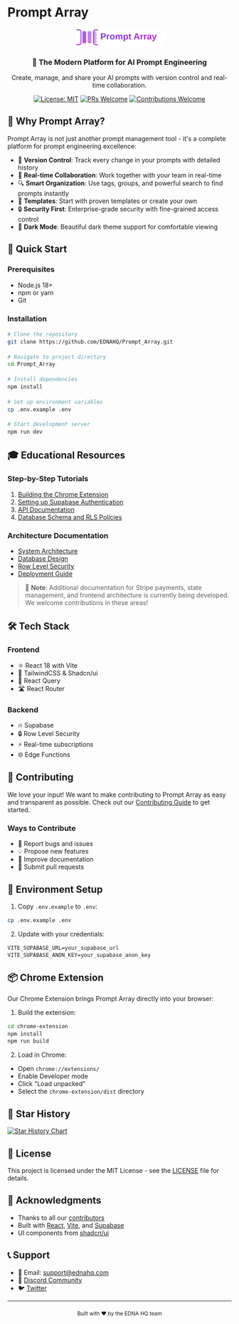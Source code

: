 # Prompt Array

<div align="center">
  <img src="public/logo.svg" alt="Prompt Array Logo" width="200"/>
  <h3>🚀 The Modern Platform for AI Prompt Engineering</h3>
  <p>Create, manage, and share your AI prompts with version control and real-time collaboration.</p>

  [![License: MIT](https://img.shields.io/badge/License-MIT-yellow.svg)](https://opensource.org/licenses/MIT)
  [![PRs Welcome](https://img.shields.io/badge/PRs-welcome-brightgreen.svg)](http://makeapullrequest.com)
  [![Contributions Welcome](https://img.shields.io/badge/contributions-welcome-brightgreen.svg?style=flat)](https://github.com/EDNAHQ/Prompt_Array/issues)
  
</div>

## 🌟 Why Prompt Array?

Prompt Array is not just another prompt management tool - it's a complete platform for prompt engineering excellence:

- 📝 **Version Control**: Track every change in your prompts with detailed history
- 🤝 **Real-time Collaboration**: Work together with your team in real-time
- 🔍 **Smart Organization**: Use tags, groups, and powerful search to find prompts instantly
- 🎯 **Templates**: Start with proven templates or create your own
- 🔒 **Security First**: Enterprise-grade security with fine-grained access control
- 🌙 **Dark Mode**: Beautiful dark theme support for comfortable viewing

## 🚀 Quick Start

### Prerequisites
- Node.js 18+
- npm or yarn
- Git

### Installation

```bash
# Clone the repository
git clone https://github.com/EDNAHQ/Prompt_Array.git

# Navigate to project directory
cd Prompt_Array

# Install dependencies
npm install

# Set up environment variables
cp .env.example .env

# Start development server
npm run dev
```

## 🎓 Educational Resources

### Step-by-Step Tutorials
1. [Building the Chrome Extension](docs/tutorials/chrome-extension.md)
2. [Setting up Supabase Authentication](docs/tutorials/auth-setup.md)
3. [API Documentation](docs/backend/API.md)
4. [Database Schema and RLS Policies](docs/backend/DATABASE.md)

### Architecture Documentation
- [System Architecture](docs/backend/ARCHITECTURE.md)
- [Database Design](docs/backend/DATABASE.md)
- [Row Level Security](docs/backend/RLS_POLICIES.md)
- [Deployment Guide](docs/backend/DEPLOYMENT.md)

> 📝 **Note**: Additional documentation for Stripe payments, state management, and frontend architecture is currently being developed. We welcome contributions in these areas!

## 🛠️ Tech Stack

### Frontend
- ⚛️ React 18 with Vite
- 🎨 TailwindCSS & Shadcn/ui
- 🔄 React Query
- 🛣️ React Router

### Backend
- 🔥 Supabase
- 🔒 Row Level Security
- ⚡ Real-time subscriptions
- 🌐 Edge Functions

## 🤝 Contributing

We love your input! We want to make contributing to Prompt Array as easy and transparent as possible. Check out our [Contributing Guide](CONTRIBUTING.md) to get started.

### Ways to Contribute
- 🐛 Report bugs and issues
- 💡 Propose new features
- 📝 Improve documentation
- 🔧 Submit pull requests

## 🔑 Environment Setup

1. Copy `.env.example` to `.env`:
```bash
cp .env.example .env
```

2. Update with your credentials:
```env
VITE_SUPABASE_URL=your_supabase_url
VITE_SUPABASE_ANON_KEY=your_supabase_anon_key
```

## 📦 Chrome Extension

Our Chrome Extension brings Prompt Array directly into your browser:

1. Build the extension:
```bash
cd chrome-extension
npm install
npm run build
```

2. Load in Chrome:
- Open `chrome://extensions/`
- Enable Developer mode
- Click "Load unpacked"
- Select the `chrome-extension/dist` directory

## 🌟 Star History

[![Star History Chart](https://api.star-history.com/svg?repos=EDNAHQ/Prompt_Array&type=Date)](https://star-history.com/#EDNAHQ/Prompt_Array&Date)

## 📄 License

This project is licensed under the MIT License - see the [LICENSE](LICENSE) file for details.

## 🙏 Acknowledgments

- Thanks to all our [contributors](https://github.com/EDNAHQ/Prompt_Array/graphs/contributors)
- Built with [React](https://reactjs.org/), [Vite](https://vitejs.dev/), and [Supabase](https://supabase.io/)
- UI components from [shadcn/ui](https://ui.shadcn.com/)

## 📞 Support

- 📧 Email: support@ednahq.com
- 💬 [Discord Community](https://discord.gg/your-discord)
- 🐦 [Twitter](https://twitter.com/your-twitter)

---

<div align="center">
  <sub>Built with ❤️ by the EDNA HQ team</sub>
</div>